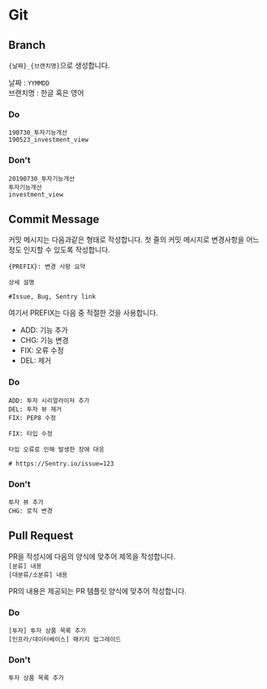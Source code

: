 Git
====

## Branch
`{날짜}_{브랜치명}`으로 생성합니다.

날짜 : `YYMMDD`  
브랜치명 : 한글 혹은 영어

### Do
`190730_투자기능개선`  
`190523_investment_view`  

### Don't
`20190730_투자기능개선`  
`투자기능개선`  
`investment_view`  

## Commit Message
커밋 메시지는 다음과같은 형태로 작성합니다.
첫 줄의 커밋 메시지로 변경사항을 어느정도 인지할 수 있도록 작성합니다.
```
{PREFIX}: 변경 사항 요약

상세 설명

#Issue, Bug, Sentry link
```

여기서 PREFIX는 다음 중 적절한 것을 사용합니다.
- ADD: 기능 추가
- CHG: 기능 변경
- FIX: 오류 수정
- DEL: 제거

### Do
`ADD: 투자 시리얼라이저 추가`  
`DEL: 투자 뷰 제거`  
`FIX: PEP8 수정`  
```
FIX: 타입 수정  

타입 오류로 인해 발생한 장애 대응

# https://Sentry.io/issue=123
```

### Don't
`투자 뷰 추가`  
`CHG: 로직 변경`  

## Pull Request
PR을 작성시에 다음의 양식에 맞추어 제목을 작성합니다.  
`[분류] 내용`  
`[대분류/소분류] 내용`  

PR의 내용은 제공되는 PR 템플릿 양식에 맞추어 작성합니다.

### Do
`[투자] 투자 상품 목록 추가`  
`[인프라/데이터베이스] 패키지 업그레이드`  

### Don't
`투자 상품 목록 추가`  
